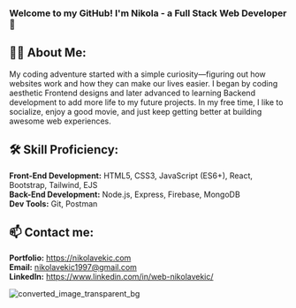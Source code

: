 ### Welcome to my GitHub! I'm Nikola - a Full Stack Web Developer 👋

## 👩‍💻 About Me:
My coding adventure started with a simple curiosity—figuring out how websites work and how they can make our lives easier. I began by coding aesthetic Frontend designs and later advanced to learning Backend development to add more life to my future projects.
In my free time, I like to socialize, enjoy a good movie, and just keep getting better at building awesome web experiences.

## 🛠️ Skill Proficiency:
**Front-End Development:** HTML5, CSS3, JavaScript (ES6+), React, Bootstrap, Tailwind, EJS <br />
**Back-End Development:** Node.js, Express, Firebase, MongoDB <br />
**Dev Tools:** Git, Postman <br />

## 📫 Contact me:
**Portfolio:** https://nikolavekic.com <br />
**Email:** nikolavekic1997@gmail.com <br />
**LinkedIn:** https://www.linkedin.com/in/web-nikolavekic/ <br />


![converted_image_transparent_bg](https://github.com/NikolaVekic/NikolaVekic/assets/55920607/3d168a1c-4ec9-46e7-9019-32f94d56f702)



